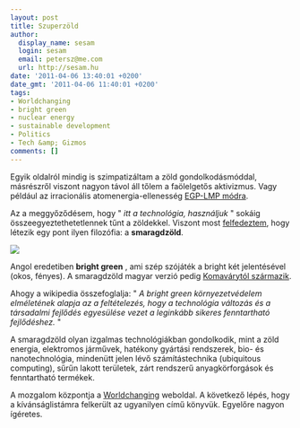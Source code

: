 ```yaml
---
layout: post
title: Szuperzöld
author:
  display_name: sesam
  login: sesam
  email: petersz@me.com
  url: http://sesam.hu
date: '2011-04-06 13:40:01 +0200'
date_gmt: '2011-04-06 11:40:01 +0200'
tags:
- Worldchanging
- bright green
- nuclear energy
- sustainable development
- Politics
- Tech &amp; Gizmos
comments: []
---
```


Egyik oldalról mindig is szimpatizáltam a zöld gondolkodásmóddal, másrészről viszont nagyon távol áll tőlem a faölelgetős aktivizmus. Vagy például az irracionális atomenergia-ellenesség [EGP-LMP módra](http://lehetmas.hu/sajtokozlemenyek/12338/enek-az-atomesoben-egp-lmp-akcio-egy-atommentes-europaert).

Az a meggyőződésem, hogy " _itt a technológia, használjuk_ " sokáig összeegyeztethetetlennek tűnt a zöldekkel. Viszont most [felfedeztem](http://orokorom.freeblog.hu/archives/2011/04/06/Zoldseg), hogy létezik egy pont ilyen filozófia: a **smaragdzöld**.

![](http://sesam.hu/wp-content/uploads/2011/04/bright-green-eye.jpg)

Angol eredetiben **bright green** , ami szép szójáték a bright két jelentésével (okos, fényes). A smaragdzöld magyar verzió pedig [Komavárytól származik](http://orokorom.freeblog.hu/archives/2010/06/05/Smaragdzold).

Ahogy a wikipedia összefoglalja: " _A bright green környezetvédelem elméletének alapja az a feltételezés, hogy a technológia változás és a társadalmi fejlődés egyesülése vezet a leginkább sikeres fenntartható fejlődéshez._ "

A smaragdzöld olyan izgalmas technológiákban gondolkodik, mint a zöld energia, elektromos járművek, hatékony gyártási rendszerek, bio- és nanotechnológia, mindenütt jelen lévő számítástechnika (ubiquitous computing), sűrűn lakott területek, zárt rendszerű anyagkörforgások és fenntartható termékek.

A mozgalom központja a [Worldchanging](http://www.worldchanging.com) weboldal. A következő lépés, hogy a kívánságlistámra felkerült az ugyanilyen című könyvük. Egyelőre nagyon ígéretes.
